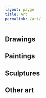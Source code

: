 ```yaml
---
layout: payge
title: Art
permalink: /art/
---
```


## Drawings 

## Paintings

## Sculptures 

## Other art 